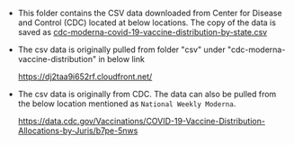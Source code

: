 - This folder contains the CSV data downloaded from Center for Disease and Control (CDC) located 
  at below locations. The copy of the data is saved as [cdc-moderna-covid-19-vaccine-distribution-by-state.csv](./data/cdc-moderna-covid-19-vaccine-distribution-by-state.csv)  

- The csv data is originally pulled from folder "csv" under "cdc-moderna-vaccine-distribution" in below link

    https://dj2taa9i652rf.cloudfront.net/

- The csv data is originally from CDC. The data can also be pulled from the below location 
  mentioned as `National Weekly Moderna`.

    https://data.cdc.gov/Vaccinations/COVID-19-Vaccine-Distribution-Allocations-by-Juris/b7pe-5nws
    